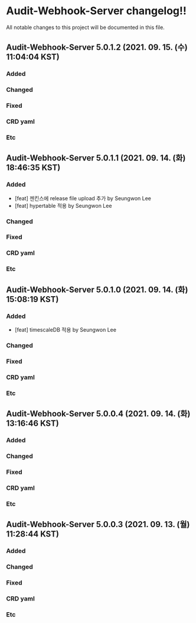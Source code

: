 # Audit-Webhook-Server changelog!!
All notable changes to this project will be documented in this file.

<!-------------------- v5.0.1.2 start -------------------->

## Audit-Webhook-Server 5.0.1.2 (2021. 09. 15. (수) 11:04:04 KST)

### Added

### Changed

### Fixed

### CRD yaml

### Etc

<!-------------------- v5.0.1.1 start -------------------->

## Audit-Webhook-Server 5.0.1.1 (2021. 09. 14. (화) 18:46:35 KST)

### Added
  - [feat] 젠킨스에 release file upload 추가 by Seungwon Lee
  - [feat] hypertable 적용 by Seungwon Lee

### Changed

### Fixed

### CRD yaml

### Etc

<!-------------------- v5.0.1.0 start -------------------->

## Audit-Webhook-Server 5.0.1.0 (2021. 09. 14. (화) 15:08:19 KST)

### Added
  - [feat] timescaleDB 적용 by Seungwon Lee

### Changed

### Fixed

### CRD yaml

### Etc

<!-------------------- v5.0.0.4 start -------------------->

## Audit-Webhook-Server 5.0.0.4 (2021. 09. 14. (화) 13:16:46 KST)

### Added

### Changed

### Fixed

### CRD yaml

### Etc

<!-------------------- v5.0.0.3 start -------------------->

## Audit-Webhook-Server 5.0.0.3 (2021. 09. 13. (월) 11:28:44 KST)

### Added

### Changed

### Fixed

### CRD yaml

### Etc
